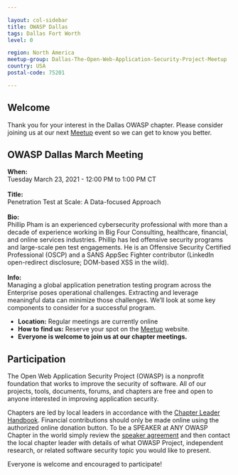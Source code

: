 ```yaml
---

layout: col-sidebar
title: OWASP Dallas
tags: Dallas Fort Worth
level: 0

region: North America
meetup-group: Dallas-The-Open-Web-Application-Security-Project-Meetup
country: USA
postal-code: 75201

---
```


## Welcome
Thank you for your interest in the Dallas OWASP chapter. Please consider joining us at our next [Meetup](https://www.meetup.com/Dallas-The-Open-Web-Application-Security-Project-Meetup/) event so we can get to know you better.

## OWASP Dallas March Meeting
<b>When:</b><br> Tuesday March 23, 2021 - 12:00 PM to 1:00 PM CT<br><br>
<b>Title:</b><br> Penetration Test at Scale: A Data-focused Approach<br><br>
<b>Bio:</b><br> Phillip Pham is an experienced cybersecurity professional with more than a decade of experience working in Big Four Consulting, healthcare, financial, and online services industries. Phillip has led offensive security programs and large-scale pen test engagements. He is an Offensive Security Certified Professional (OSCP) and a SANS AppSec Fighter contributor (LinkedIn open-redirect disclosure; DOM-based XSS in the wild).<br><br>
<b>Info:</b><br> 
Managing a global application penetration testing program across the Enterprise poses operational challenges. Extracting and leverage meaningful data can minimize those challenges. We’ll look at some key components to consider for a successful program.

- <b>Location:</b>  Regular meetings are currently online<br> 
- <b>How to find us:</b>  Reserve your spot on the [Meetup](https://www.meetup.com/Dallas-The-Open-Web-Application-Security-Project-Meetup/) website.<br> 
- <b>Everyone is welcome to join us at our chapter meetings.</b><br> 

## Participation
The Open Web Application Security Project (OWASP) is a nonprofit foundation that works to improve the security of software. All of our projects, tools, documents, forums, and chapters are free and open to anyone interested in improving application security. 

Chapters are led by local leaders in accordance with the [Chapter Leader Handbook](/www-policy/rules-of-procedure/chapter-handbook). Financial contributions should only be made online using the authorized online donation button. To be a SPEAKER at ANY OWASP Chapter in the world simply review the [speaker agreement](/www-policy/speaker-agreement) and then contact the local chapter leader with details of what OWASP Project, independent research, or related software security topic you would like to present.

Everyone is welcome and encouraged to participate!

